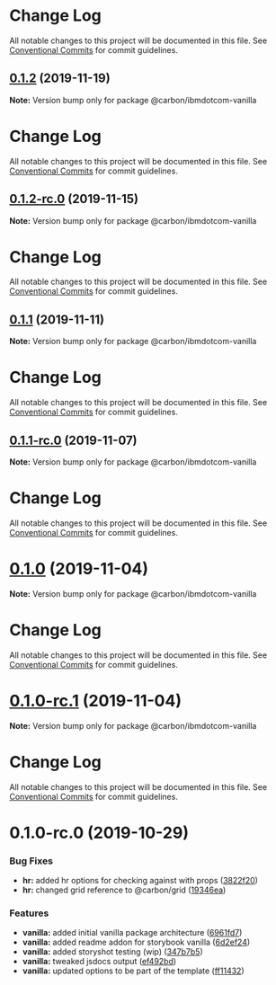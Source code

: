 # Change Log

All notable changes to this project will be documented in this file. See
[Conventional Commits](https://conventionalcommits.org) for commit guidelines.

## [0.1.2](https://github.com/carbon-design-system/ibm-dotcom-library/compare/@carbon/ibmdotcom-vanilla@0.1.2-rc.0...@carbon/ibmdotcom-vanilla@0.1.2) (2019-11-19)

**Note:** Version bump only for package @carbon/ibmdotcom-vanilla

# Change Log

All notable changes to this project will be documented in this file. See
[Conventional Commits](https://conventionalcommits.org) for commit guidelines.

## [0.1.2-rc.0](https://github.com/carbon-design-system/ibm-dotcom-library/compare/@carbon/ibmdotcom-vanilla@0.1.1...@carbon/ibmdotcom-vanilla@0.1.2-rc.0) (2019-11-15)

**Note:** Version bump only for package @carbon/ibmdotcom-vanilla

# Change Log

All notable changes to this project will be documented in this file. See
[Conventional Commits](https://conventionalcommits.org) for commit guidelines.

## [0.1.1](https://github.com/carbon-design-system/ibm-dotcom-library/compare/@carbon/ibmdotcom-vanilla@0.1.1-rc.0...@carbon/ibmdotcom-vanilla@0.1.1) (2019-11-11)

**Note:** Version bump only for package @carbon/ibmdotcom-vanilla

# Change Log

All notable changes to this project will be documented in this file. See
[Conventional Commits](https://conventionalcommits.org) for commit guidelines.

## [0.1.1-rc.0](https://github.com/carbon-design-system/ibm-dotcom-library/compare/@carbon/ibmdotcom-vanilla@0.1.0...@carbon/ibmdotcom-vanilla@0.1.1-rc.0) (2019-11-07)

**Note:** Version bump only for package @carbon/ibmdotcom-vanilla

# Change Log

All notable changes to this project will be documented in this file. See
[Conventional Commits](https://conventionalcommits.org) for commit guidelines.

# [0.1.0](https://github.com/carbon-design-system/ibm-dotcom-library/compare/@carbon/ibmdotcom-vanilla@0.1.0-rc.1...@carbon/ibmdotcom-vanilla@0.1.0) (2019-11-04)

**Note:** Version bump only for package @carbon/ibmdotcom-vanilla

# Change Log

All notable changes to this project will be documented in this file. See
[Conventional Commits](https://conventionalcommits.org) for commit guidelines.

# [0.1.0-rc.1](https://github.com/carbon-design-system/ibm-dotcom-library/compare/@carbon/ibmdotcom-vanilla@0.1.0-rc.0...@carbon/ibmdotcom-vanilla@0.1.0-rc.1) (2019-11-04)

**Note:** Version bump only for package @carbon/ibmdotcom-vanilla

# Change Log

All notable changes to this project will be documented in this file. See
[Conventional Commits](https://conventionalcommits.org) for commit guidelines.

# 0.1.0-rc.0 (2019-10-29)

### Bug Fixes

- **hr:** added hr options for checking against with props
  ([3822f20](https://github.com/carbon-design-system/ibm-dotcom-library/commit/3822f20))
- **hr:** changed grid reference to @carbon/grid
  ([19346ea](https://github.com/carbon-design-system/ibm-dotcom-library/commit/19346ea))

### Features

- **vanilla:** added initial vanilla package architecture
  ([6961fd7](https://github.com/carbon-design-system/ibm-dotcom-library/commit/6961fd7))
- **vanilla:** added readme addon for storybook vanilla
  ([6d2ef24](https://github.com/carbon-design-system/ibm-dotcom-library/commit/6d2ef24))
- **vanilla:** added storyshot testing (wip)
  ([347b7b5](https://github.com/carbon-design-system/ibm-dotcom-library/commit/347b7b5))
- **vanilla:** tweaked jsdocs output
  ([ef492bd](https://github.com/carbon-design-system/ibm-dotcom-library/commit/ef492bd))
- **vanilla:** updated options to be part of the template
  ([ff11432](https://github.com/carbon-design-system/ibm-dotcom-library/commit/ff11432))
